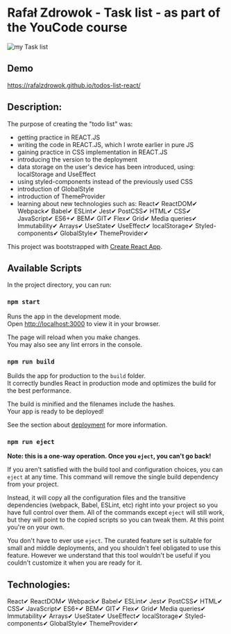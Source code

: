 # Rafał Zdrowok - Task list - as part of the YouCode course
![my Task list](https://github.com/RAFALZDROWOK/todos-list-react/blob/master/public/Tasks%20list.png?raw=true)

## Demo
 https://rafalzdrowok.github.io/todos-list-react/

## Description:
The purpose of creating the "todo list" was:
- getting practice in REACT.JS
- writing the code in REACT.JS, which I wrote earlier in pure JS
- gaining practice in CSS implementation in REACT.JS
- introducing the version to the deployment
- data storage on the user's device has been introduced, using: localStorage and UseEffect
- using styled-components instead of the previously used CSS
- introduction of GlobalStyle
- introduction of ThemeProvider
- learning about new technologies such as:
React✔ ReactDOM✔ Webpack✔ Babel✔ ESLint✔ Jest✔ PostCSS✔ HTML✔ CSS✔ JavaScript✔ ES6+✔ BEM✔ GIT✔ Flex✔ Grid✔ Media queries✔ Immutability✔ Arrays✔ UseState✔ UseEffect✔ localStorage✔ Styled-components✔ GlobalStyle✔ ThemeProvider✔

This project was bootstrapped with [Create React App](https://github.com/facebook/create-react-app).

## Available Scripts

In the project directory, you can run:

### `npm start`

Runs the app in the development mode.\
Open [http://localhost:3000](http://localhost:3000) to view it in your browser.

The page will reload when you make changes.\
You may also see any lint errors in the console.

### `npm run build`

Builds the app for production to the `build` folder.\
It correctly bundles React in production mode and optimizes the build for the best performance.

The build is minified and the filenames include the hashes.\
Your app is ready to be deployed!

See the section about [deployment](https://facebook.github.io/create-react-app/docs/deployment) for more information.

### `npm run eject`

**Note: this is a one-way operation. Once you `eject`, you can't go back!**

If you aren't satisfied with the build tool and configuration choices, you can `eject` at any time. This command will remove the single build dependency from your project.

Instead, it will copy all the configuration files and the transitive dependencies (webpack, Babel, ESLint, etc) right into your project so you have full control over them. All of the commands except `eject` will still work, but they will point to the copied scripts so you can tweak them. At this point you're on your own.

You don't have to ever use `eject`. The curated feature set is suitable for small and middle deployments, and you shouldn't feel obligated to use this feature. However we understand that this tool wouldn't be useful if you couldn't customize it when you are ready for it.

## Technologies: 
React✔
ReactDOM✔ 
Webpack✔ 
Babel✔ 
ESLint✔ 
Jest✔ 
PostCSS✔ 
HTML✔
CSS✔
JavaScript✔
ES6+✔
BEM✔
GIT✔
Flex✔
Grid✔
Media queries✔
Immutability✔
Arrays✔
UseState✔ 
UseEffect✔ 
localStorage✔
Styled-components✔ 
GlobalStyle✔
ThemeProvider✔